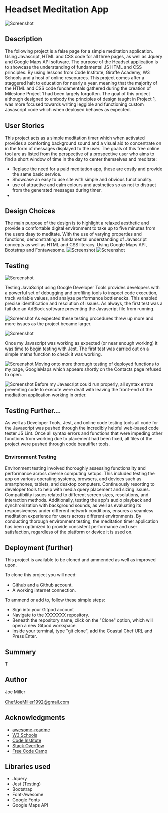 
# Headset Meditation App

![Screenshot](Head-Space-title.png)



## Description
The following project is a false page for a simple meditation application. 
Using Javascript, HTML and CSS code for all three pages, as well as Jquery and Google Maps API software. 
The purpose of the Headset application is to showcase the understanding of fundamental JS HTML and CSS principles.
By using lessons from Code Institute, Giraffe Academy, W3 Schools and a host of online rescources. 
This project comes after a staggered halt to education for nearly a year, meaning that the majority of the HTML and CSS code 
fundamentals gathered during the creation of Milestone Project 1 had been largely forgotten. The goal of this project although
designed to embody the principles of design taught in Project 1, was more focused towards writing leggible and functioning custom Javascript code which when deployed behaves as expected.  

## User Stories
This project acts as a simple meditation timer which when activated provides a comforting background sound and a visual aid
to concentrate on in the form of messages displayed to the user. The goals of this free online tool are as listed from the 
perspective of a prospective user who aims to find a short window of time in the day to center themselves and meditate:
* Replace the need for a paid meditation app, these are costly and provide the same basic service.
* Showcase an easy to use site with simple and obvious functionality.
* use of attractive and calm colours and aesthetics so as not to distract from the generated messages during timer.
* 


## Design Choices
The main purpose of the design is to highlight a relaxed aesthetic and provide a comfortable digital environment 
to take up to five minutes from the users daay to meditate. With the use of varying properties and functions, demonstrating
a fundamental understanding of Javascript concepts as well as HTML and CSS literacy. Using Google Maps API, Bootstrap and Fontawesome.
![Screenshot](first-function.png)
![Screenshot](-timer-function.png)

## Testing

![Screenshot](first-test.png)

Testing JavaScript using Google Developer Tools provides developers with a powerful set of debugging and profiling tools to inspect code execution, track variable values, and analyze performance bottlenecks. This enabled precise identification and resolution of issues. As always, the first test was a fail due an AdBlock software preventing the Javascript file from running.

![Screenshot](lighthouse-fail.png)
As expected these testing procedures threw up more and more issues as the project became larger. 

![Screenshot](NPM-testing.png)

Once my Javascript was working as expected (or near enough working) it was time to begin testing with Jest. The first test was carried out on a simple maths function to check it was working. 

![Screenshot](gmaps-java-error.png)
Moving onto more thorough testing of deployed functions to my page, GoogleMaps which appears shortly on the Contacts page refused to open.

![Screenshot](jest-java-error.png)
Before my Javascript could run properly, all syntax errors preventing code to execute were dealt with leaving the front-end of the mediattion application working in order. 



## Testing Further...

As well as Developer Tools, Jest, and online code testing tools all code for the Javascript was pushed through the incredibly helpful web-based code tester JS Lint. Once all syntax errors and functions that were impeding other functions from working due to placement had been fixed, all files of the project were pushed through code beautifier tools.


### Environment Testing 
Environment testing involved thoroughly assessing functionality and performance across diverse computing setups. This included testing the app on various operating systems, browsers, and devices such as smartphones, tablets, and desktop computers. Continuously resorting to developer tools to help with media query placement and sizing issues. Compatibility issues related to different screen sizes, resolutions, and interaction methods. Additionally, testing the app's audio playback and synchronization with background sounds, as well as evaluating its responsiveness under different network conditions, ensures a seamless meditation experience for users across different environments. By conducting thorough environment testing, the meditation timer application has been optimized to provide consistent performance and user satisfaction, regardless of the platform or device it is used on.


## Deployment (further)

This project is available to be cloned and ammended as well as improved upon.

To clone this project you will need:

* Github and a Github account.
* A working internet connection.

To ammend or add to, follow these simple steps:

* Sign into your Gitpod account
* Navigate to the XXXXXXX repository.
* Beneath the repository name, click on the "Clone" option, which will open a new Gitpod workspace.
* Inside your terminal, type "git clone", add the Coastal Chef URL and Press Enter.
 



## Summary

T



## Author


Joe Miller  

ChefJoeMiller1992@gmail.com

## Acknowledgments

* [awesome-readme](https://github.com/matiassingers/awesome-readme)
* [W3 Schools](https://www.w3schools.com/css)
* [Code Institute](https://learn.codeinstitute.net/)
* [Stack Overflow](https://stackoverflow.com/questions)
* [Free Code Camp](https://www.freecodecamp.org/)

## Libraries used
* Jquery
* Jest (Testing) 
* Bootstrap
* Font-Awesome
* Google Fonts
* Google Maps API